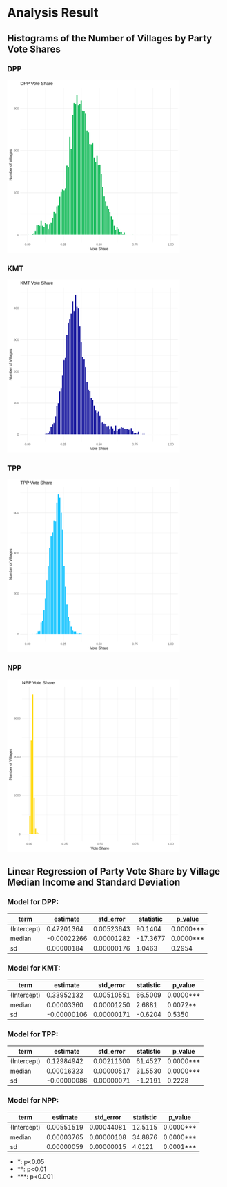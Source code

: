 # Analysis Result

## Histograms of the Number of Villages by Party Vote Shares

### DPP

<img src="images/dpp_share.png" width=400 alt="The Number of Villages by DPP's Vote Shares">

### KMT

<img src="images/kmt_share.png" width=400 alt="The Number of Villages by KMT's Vote Shares">

### TPP

<img src="images/tpp_share.png" width=400 alt="The Number of Villages by TPP's Vote Shares">

### NPP

<img src="images/npp_share.png" width=400 alt="The Number of Villages by NPP's Vote Shares">

## Linear Regression of Party Vote Share by Village Median Income and Standard Deviation

### Model for DPP:

| term        | estimate    | std_error  | statistic | p_value      |
| ----------- | ----------- | ---------- | --------- | ------------ |
| (Intercept) | 0.47201364  | 0.00523643 | 90.1404   | 0.0000\*\*\* |
| median      | -0.00022266 | 0.00001282 | -17.3677  | 0.0000\*\*\* |
| sd          | 0.00000184  | 0.00000176 | 1.0463    | 0.2954       |

### Model for KMT:

| term        | estimate    | std_error  | statistic | p_value      |
| ----------- | ----------- | ---------- | --------- | ------------ |
| (Intercept) | 0.33952132  | 0.00510551 | 66.5009   | 0.0000\*\*\* |
| median      | 0.00003360  | 0.00001250 | 2.6881    | 0.0072\*\*   |
| sd          | -0.00000106 | 0.00000171 | -0.6204   | 0.5350       |

### Model for TPP:

| term        | estimate    | std_error  | statistic | p_value      |
| ----------- | ----------- | ---------- | --------- | ------------ |
| (Intercept) | 0.12984942  | 0.00211300 | 61.4527   | 0.0000\*\*\* |
| median      | 0.00016323  | 0.00000517 | 31.5530   | 0.0000\*\*\* |
| sd          | -0.00000086 | 0.00000071 | -1.2191   | 0.2228       |

### Model for NPP:

| term        | estimate   | std_error  | statistic | p_value      |
| ----------- | ---------- | ---------- | --------- | ------------ |
| (Intercept) | 0.00551519 | 0.00044081 | 12.5115   | 0.0000\*\*\* |
| median      | 0.00003765 | 0.00000108 | 34.8876   | 0.0000\*\*\* |
| sd          | 0.00000059 | 0.00000015 | 4.0121    | 0.0001\*\*\* |

- \*: p\<0.05
- \*\*: p\<0.01
- \*\*\*: p\<0.001
